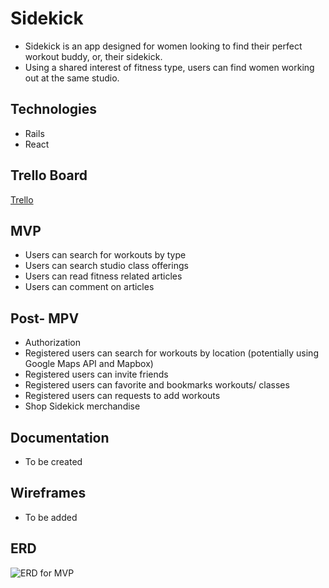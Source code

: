 # Sidekick

* Sidekick is an app designed for women looking to find their perfect workout buddy, or, their sidekick.
* Using a shared interest of fitness type, users can find women working out at the same studio.

## Technologies
* Rails
* React

## Trello Board
[Trello](https://trello.com/b/uaVqcOmJ/sidekick)

## MVP
* Users can search for workouts by type
* Users can search studio class offerings
* Users can read fitness related articles
* Users can comment on articles

## Post- MPV
* Authorization
* Registered users can search for workouts by location (potentially using Google Maps API and Mapbox)
* Registered users can invite friends
* Registered users can favorite and bookmarks workouts/ classes
* Registered users can requests to add workouts
* Shop Sidekick merchandise


## Documentation
* To be created

## Wireframes
* To be added

## ERD
![ERD for MVP]()
